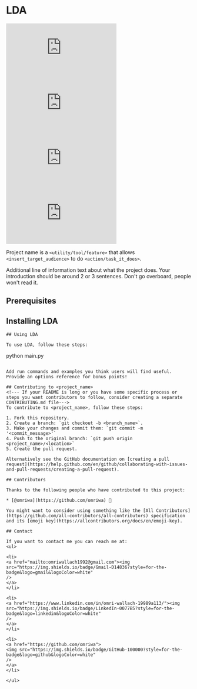 # LDA

<!--- These are examples. See https://shields.io for others or to customize this set of shields. You might want to include dependencies, project status and licence info here --->
![GitHub repo size](https://img.shields.io/github/repo-size/scottydocs/README-template.md)
![GitHub contributors](https://img.shields.io/github/contributors/scottydocs/README-template.md)
![GitHub stars](https://img.shields.io/github/stars/omriwa/README-template.md?style=social)
![GitHub forks](https://img.shields.io/github/forks/omriwa/README-template.md?style=social)

Project name is a `<utility/tool/feature>` that allows `<insert_target_audience>` to do `<action/task_it_does>`.

Additional line of information text about what the project does. Your introduction should be around 2 or 3 sentences. Don't go overboard, people won't read it.

## Prerequisites

## Installing LDA

```
## Using LDA

To use LDA, follow these steps:

```
python main.py
```

Add run commands and examples you think users will find useful. Provide an options reference for bonus points!

## Contributing to <project_name>
<!--- If your README is long or you have some specific process or steps you want contributors to follow, consider creating a separate CONTRIBUTING.md file--->
To contribute to <project_name>, follow these steps:

1. Fork this repository.
2. Create a branch: `git checkout -b <branch_name>`.
3. Make your changes and commit them: `git commit -m '<commit_message>'`
4. Push to the original branch: `git push origin <project_name>/<location>`
5. Create the pull request.

Alternatively see the GitHub documentation on [creating a pull request](https://help.github.com/en/github/collaborating-with-issues-and-pull-requests/creating-a-pull-request).

## Contributors

Thanks to the following people who have contributed to this project:

* [@omriwa](https://github.com/omriwa) 📖

You might want to consider using something like the [All Contributors](https://github.com/all-contributors/all-contributors) specification and its [emoji key](https://allcontributors.org/docs/en/emoji-key).

## Contact

If you want to contact me you can reach me at:
<ul>

<li>
<a href="mailto:omriwallach1992@gmail.com"><img src="https://img.shields.io/badge/Gmail-D14836?style=for-the-badge&logo=gmail&logoColor=white" 
/>
</a>
</li>

<li>
<a href="https://www.linkedin.com/in/omri-wallach-19989a113/"><img src="https://img.shields.io/badge/LinkedIn-0077B5?style=for-the-badge&logo=linkedin&logoColor=white" 
/>
</a>
</li>

<li>
<a href="https://github.com/omriwa">
<img src="https://img.shields.io/badge/GitHub-100000?style=for-the-badge&logo=github&logoColor=white" 
/>
</a>
</li>

</ul>
